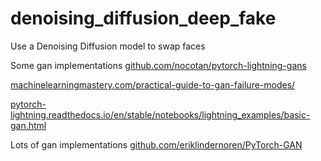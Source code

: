 # denoising_diffusion_deep_fake
Use a Denoising Diffusion model to swap faces

Some gan implementations
[github.com/nocotan/pytorch-lightning-gans](https://github.com/nocotan/pytorch-lightning-gans)

[machinelearningmastery.com/practical-guide-to-gan-failure-modes/](https://machinelearningmastery.com/practical-guide-to-gan-failure-modes/)

[pytorch-lightning.readthedocs.io/en/stable/notebooks/lightning_examples/basic-gan.html](https://pytorch-lightning.readthedocs.io/en/stable/notebooks/lightning_examples/basic-gan.html)

Lots of gan implementations
[github.com/eriklindernoren/PyTorch-GAN](https://github.com/eriklindernoren/PyTorch-GAN)
